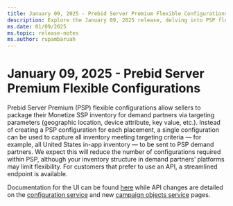 ```yaml
---
title: January 09, 2025 - Prebid Server Premium Flexible Configurations
description: Explore the January 09, 2025 release, delving into PSP flexible configurations
ms.date: 01/09/2025
ms.topic: release-notes
ms.author: rupambaruah
---
```


# January 09, 2025 - Prebid Server Premium Flexible Configurations

Prebid Server Premium (PSP) flexible configurations allow sellers to package their Monetize SSP inventory for demand partners via targeting parameters (geographic location, device attribute, key value, etc.). Instead of creating a PSP configuration for each placement, a single configuration can be used to capture all inventory meeting targeting criteria — for example, all United States in-app inventory — to be sent to PSP demand partners. We expect this will reduce the number of configurations required within PSP, although your inventory structure in demand partners’ platforms may limit flexibility. For customers that prefer to use an API, a streamlined endpoint is available.

Documentation for the UI can be found [here](create-a-psp-configuration.md) while API changes are detailed on the [configuration service](../digital-platform-api/config-service.md) and new [campaign objects service](../digital-platform-api/campaign-object-service.md) pages.
